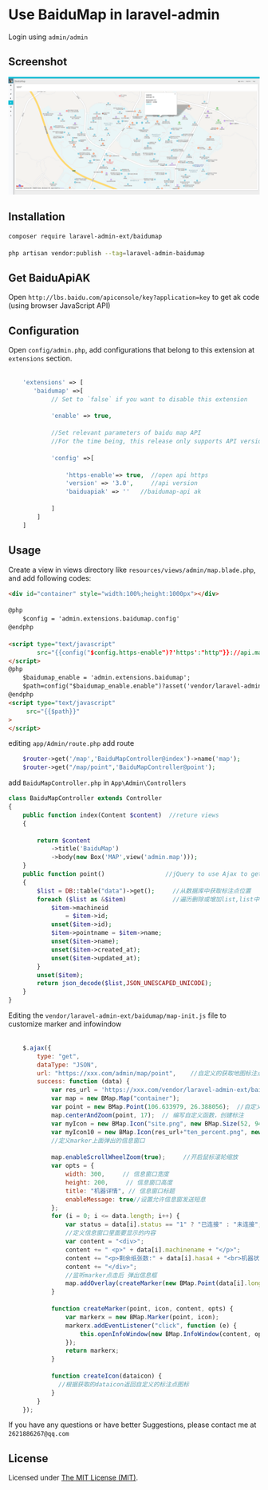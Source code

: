 Use BaiduMap in laravel-admin
======

Login using `admin/admin`

## Screenshot

![demo](https://github.com/IINI/baidumap/blob/master/demo.PNG)

## Installation

```bash
composer require laravel-admin-ext/baidumap

php artisan vendor:publish --tag=laravel-admin-baidumap
```
## Get BaiduApiAK

Open `http://lbs.baidu.com/apiconsole/key?application=key` to get ak code (using browser JavaScript API)
## Configuration

Open `config/admin.php`, add configurations that belong to this extension at `extensions` section.

```php

    'extensions' => [
       'baidumap' =>[
            // Set to `false` if you want to disable this extension
       
            'enable' => true,
            
            //Set relevant parameters of baidu map API
            //For the time being, this release only supports API version 3.0
            
            'config' =>[
            
                'https-enable'=> true,  //open api https
                'version' => '3.0',     //api version
                'baiduapiak' => ''   //baidumap-api ak
                
            ]
        ]
    ]

```

## Usage

Create a view in views directory like `resources/views/admin/map.blade.php`, and add following codes:
```html
<div id="container" style="width:100%;height:1000px"></div>

@php
    $config = 'admin.extensions.baidumap.config'
@endphp

<script type="text/javascript"
        src="{{config("$config.https-enable")?'https':"http"}}://api.map.baidu.com/api?v={{config("$config.version")}}&ak={{config("$config.baiduapiak")}}">
</script>
@php
    $baidumap_enable = 'admin.extensions.baidumap';
    $path=config("$baidumap_enable.enable")?asset('vendor/laravel-admin-ext/baidumap/map-init.js'):'';
@endphp
<script type="text/javascript"
     src="{{$path}}"
>
</script>

```
editing `app/Admin/route.php` add route 

```php
    $router->get('/map','BaiduMapController@index')->name('map');
    $router->get("/map/point",'BaiduMapController@point');
```
add `BaiduMapController.php` in `App\Admin\Controllers`

```php
class BaiduMapController extends Controller
{
    public function index(Content $content)  //reture views
    {

        return $content
            ->title('BaiduMap')
            ->body(new Box('MAP',view('admin.map')));
    }
    public function point()                 //jQuery to use Ajax to get the location coordinates json
    {                    
        $list = DB::table("data")->get();     //从数据库中获取标注点位置
        foreach ($list as &$item)             //遍历删除或增加list,list中有标注点的经纬度,js中用到例如：data[i].longitude, data[i].latitude
            $item->machineid
                = $item->id;
            unset($item->id);
            $item->pointname = $item->name;
            unset($item->name);
            unset($item->created_at);
            unset($item->updated_at);
        }
        unset($item);
        return json_decode($list,JSON_UNESCAPED_UNICODE);
    }
}
```
Editing the `vendor/laravel-admin-ext/baidumap/map-init.js` file to customize marker and infowindow

```javascript

    $.ajax({
        type: "get",
        dataType: "JSON",
        url: "https://xxx.com/admin/map/point",    //自定义的获取地图标注点的经纬度(记住修改域名)
        success: function (data) {
            var res_url = 'https://xxx.com/vendor/laravel-admin-ext/baidumap/'; //获取自定义的标注图标的根路由(记住修改域名)
            var map = new BMap.Map("container");
            var point = new BMap.Point(106.633979, 26.388056);  //自定义初始中心位置
            map.centerAndZoom(point, 17);  // 编写自定义函数，创建标注
            var myIcon = new BMap.Icon("site.png", new BMap.Size(52, 94));
            var myIcon10 = new BMap.Icon(res_url+"ten_percent.png", new BMap.Size(52, 94));//把图标实例化(图标建议使用50px*50px大小)
            //定义marker上面弹出的信息窗口

            map.enableScrollWheelZoom(true);     //开启鼠标滚轮缩放
            var opts = {
                width: 300,     // 信息窗口宽度
                height: 200,     // 信息窗口高度
                title: "机器详情", // 信息窗口标题
                enableMessage: true//设置允许信息窗发送短息
            };
            for (i = 0; i <= data.length; i++) {
                var status = data[i].status == "1" ? "已连接" : "未连接";
                //定义信息窗口里面要显示的内容
                var content = "<div>";
                content += " <p>" + data[i].machinename + "</p>";
                content += "<p>剩余纸张数:" + data[i].hasa4 + "<br>机器状态：" + status + "<br><a href=''>添加纸张</a></p>";
                content += "</div>";
                //监听marker点击后 弹出信息框
                map.addOverlay(createMarker(new BMap.Point(data[i].longitude, data[i].latitude), {icon: createIcon(data[i].pointname)}, content, opts))
            }

            function createMarker(point, icon, content, opts) {
                var markerx = new BMap.Marker(point, icon);
                markerx.addEventListener("click", function (e) {
                    this.openInfoWindow(new BMap.InfoWindow(content, opts,), point);
                });
                return markerx;
            }

            function createIcon(dataicon) {
              //根据获取的dataicon返回自定义的标注点图标
            }
        }
    });

```

If you have any questions or have better Suggestions, please contact me at `2621886267@qq.com`

License
------------
Licensed under [The MIT License (MIT)](LICENSE).

